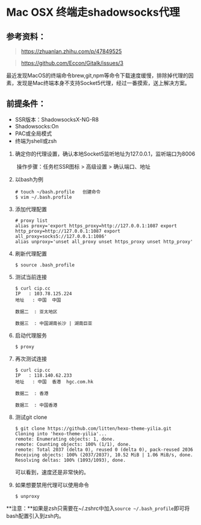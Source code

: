 # Mac OSX 终端走shadowsocks代理


## 参考资料：

>https://zhuanlan.zhihu.com/p/47849525

>https://github.com/Eccon/Gitalk/issues/3

最近发现MacOS的终端命令brew,git,npm等命令下载速度缓慢，排除掉代理的因素，发现是Mac终端本身不支持Socket5代理，经过一番摸索，送上解决方案。

## 前提条件：

- SSR版本：ShadowsocksX-NG-R8
- Shadowsocks:On
- PAC或全局模式
- 终端为shell或zsh

1. 确定你的代理设置，确认本地Socket5监听地址为127.0.0.1，监听端口为8006

   ​	操作步骤：任务栏SSR图标 > 高级设置 > 确认端口、地址

2. 以bash为例

   ```shell
   # touch ~/bash.profile	创建命令 
   $ vim ~/.bash.profile
   ```

3. 添加代理配置

   ```shell
   # proxy list
   alias proxy='export https_proxy=http://127.0.0.1:1087 export http_proxy=http://127.0.0.1:1087 export all_proxy=socks5://127.0.0.1:1086'
   alias unproxy='unset all_proxy unset https_proxy unset http_proxy'
   ```

4. 刷新代理配置

   ```shell
   $ source .bash_profile
   ```

5. 测试当前连接

   ```shell
   $ curl cip.cc
   IP	: 103.78.125.224
   地址	: 中国  中国
   
   数据二	: 亚太地区
   
   数据三	: 中国湖南长沙 | 湖南巨亚
   ```

6. 启动代理服务

   ```shell
   $ proxy
   ```

7. 再次测试连接

   ```shell
   $ curl cip.cc
   IP	: 118.140.62.233
   地址	: 中国  香港  hgc.com.hk
   
   数据二	: 香港
   
   数据三	: 中国香港
   ```

8. 测试git clone

   ```shell
   $ git clone https://github.com/litten/hexo-theme-yilia.git
   Cloning into 'hexo-theme-yilia'...
   remote: Enumerating objects: 1, done.
   remote: Counting objects: 100% (1/1), done.
   remote: Total 2037 (delta 0), reused 0 (delta 0), pack-reused 2036
   Receiving objects: 100% (2037/2037), 10.52 MiB | 1.06 MiB/s, done.
   Resolving deltas: 100% (1093/1093), done.
   ```

   可以看到，速度还是非常快的。

9. 如果想要禁用代理可以使用命令

   ```shell
   $ unproxy
   ```

**注意：**如果是zsh只需要在~/.zshrc中加入`source ~/.bash_profile`即可将bash配置引入到zsh内。
